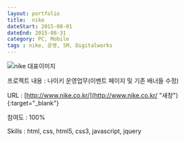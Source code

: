 ```yaml
---
layout: portfolio
title:  nike
dateStart: 2015-08-01
dateEnd: 2015-08-31
category: PC, Mobile
tags : nike, 운영, SM, Digitalworks
---
```


![nike 대표이미지](/jkw/portfolio/images/nike/img01.jpg)


프로젝트 내용
: 나이키 운영업무(이벤트 페이지 및 기존 배너들 수정)

URL
: [http://www.nike.co.kr/](http://www.nike.co.kr/ "새창"){:target="_blank"}

참여도
: 100%

Skills
: html, css, html5, css3, javascript, jquery
